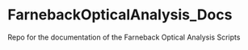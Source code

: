 # FarnebackOpticalAnalysis_Docs
Repo for the documentation of the Farneback Optical Analysis Scripts
